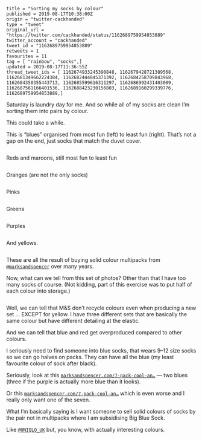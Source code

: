 ```
title = "Sorting my socks by colour"
published = 2019-08-17T10:38:00Z
origin = "twitter-cackhanded"
type = "tweet"
original_url = "https://twitter.com/cackhanded/status/1162689759954853889"
twitter_account = "cackhanded"
tweet_id = "1162689759954853889"
retweets = 1
favourites = 11
tag = [ "rainbow", "socks",]
updated = 2019-08-17T11:36:55Z
thread_tweet_ids = [ 1162674933245390848, 1162679428721389568, 1162681349662224384, 1162682444845371392, 1162684258709843968, 1162684350355443713, 1162685599616311297, 1162686992431403009, 1162687561166401536, 1162688423230156803, 1162689160299339776, 1162689759954853889,]
```

Saturday is laundry day for me. And so while all of my socks are clean I’m sorting them into pairs by colour.

This could take a while.

This is “blues” organised from most fun (left) to least fun (right). That’s not a gap on the end, just socks that match the duvet cover.

<p class='image'><img src='https://mnf.m17s.net/2019/08/17/ECKmreUX4AEj37F.jpg' alt=''></p>

Reds and maroons, still most fun to least fun

<p class='image'><img src='https://mnf.m17s.net/2019/08/17/ECKqxHTWwAEtpw0.jpg' alt=''></p>

Oranges (are not the only socks)

<p class='image'><img src='https://mnf.m17s.net/2019/08/17/ECKsg9UW4AEjrxj.jpg' alt=''></p>

Pinks

<p class='image'><img src='https://mnf.m17s.net/2019/08/17/ECKtgyNXkAA0F_E.jpg' alt=''></p>

Greens

<p class='image'><img src='https://mnf.m17s.net/2019/08/17/ECKvKNNXkAAcK-f.jpg' alt=''></p>

Purples

<p class='image'><img src='https://mnf.m17s.net/2019/08/17/ECKvPtYXYAApsRf.jpg' alt=''></p>

And yellows.

<p class='image'><img src='https://mnf.m17s.net/2019/08/17/ECKwYSoXkAAGTEM.jpg' alt=''></p>

These are all the result of buying solid colour multipacks from [`@marksandspencer`](https://twitter.com/marksandspencer) over many years.

Now, what can we tell from this set of photos? Other than that I have too many socks of course. (Not kidding, part of this exercise was to put half of each colour into storage.)

<p class='image'><img src='https://mnf.m17s.net/2019/08/17/ECKxpkwX4AM8b2b.jpg' alt=''></p>

Well, we can tell that M&amp;S don’t recycle colours even when producing a new set … EXCEPT for yellow. I have three different sets that are basically the same colour but have different detailing at the elastic.

And we can tell that blue and red get overproduced compared to other colours.

I seriously need to find someone into blue socks, that wears 9–12 size socks so we can go halves on packs. They can have all the blue (my least favourite colour of sock after black).

Seriously, look at this [`marksandspencer.com/7-pack-cool-an…`](https://www.marksandspencer.com/7-pack-cool-and-freshfeet-cotton-rich-socks/p/p60166596) — two blues (three if the purple is actually more blue than it looks).

Or this [`marksandspencer.com/7-pack-cool-an…`](https://www.marksandspencer.com/7-pack-cool-and-fresh-cotton-socks/p/p60264574) which is even worse and I really only want one of the seven.

What I’m basically saying is I want someone to sell solid colours of socks by the pair not in multipacks where I am subsidising Big Blue Sock.

Like [`@UNIQLO_UK`](https://twitter.com/UNIQLO_UK) but, you know, with actually interesting colours.

